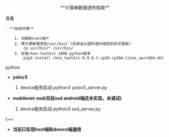 <center>**计算棒数据透传指南**</center>


准备

	- **系统环境**
	
		1. 切换到root用户
		2. 拷贝更新程序到/usr/bin/ (后续会以固件或升级包的形式更新)
			cp usr/bin/* /usr/bin/
		3. 安装rknn-toolkit 1808 python版本
			pip3 install rknn_toolkit-0.9.8.1-cp36-cp36m-linux_aarch64.whl

python
   
   - **yolov3**
   
		1. device服务启动
			python3 yolov3_server.py 

   - **mobilenet-ssd(目前ssd android端还未实现，未调试)**

		1. device服务启动
			python3 ssd_server.py


c++  

   - **当前只实现host端和device端通信**
